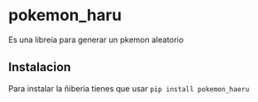 # pokemon_haru
Es una libreia para generar un pkemon aleatorio

## Instalacion 
Para instalar la ñiberia tienes que usar `pip install pokemon_haeru`
